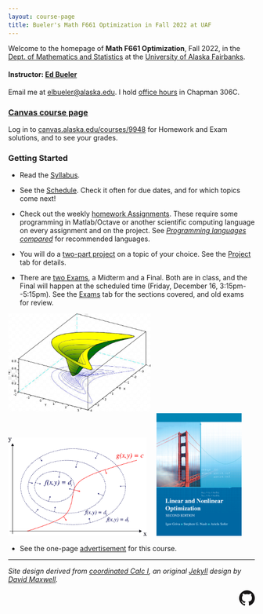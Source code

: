 ```yaml
---
layout: course-page
title: Bueler's Math F661 Optimization in Fall 2022 at UAF
---
```


Welcome to the homepage of **Math F661 Optimization**, Fall 2022, in the [Dept. of Mathematics and Statistics](http://www.uaf.edu/dms/) at the [University of Alaska Fairbanks](http://www.uaf.edu/).

#### Instructor:  [Ed Bueler](http://bueler.github.io/)

Email me at [elbueler@alaska.edu](mailto:elbueler@alaska.edu).  I hold [office hours](http://bueler.github.io/OffHrs.htm) in Chapman 306C.

### [Canvas course page](https://canvas.alaska.edu/courses/9948)

Log in to [canvas.alaska.edu/courses/9948](https://canvas.alaska.edu/courses/9948) for Homework and Exam solutions, and to see your grades.

### Getting Started

* Read the [Syllabus](assets/general/syllabus.pdf).

* See the [Schedule](assets/general/schedule.pdf).  Check it often for due dates, and for which topics come next!

* Check out the weekly [homework Assignments](homework.html).  These require some programming in Matlab/Octave or another scientific computing language on every assignment and on the project.  See [_Programming languages compared_](https://bueler.github.io/compareMOP.pdf) for recommended languages.

* You will do a [two-part project](projects.html) on a topic of your choice.  See the [Project](projects.html) tab for details.

* There are [two Exams](exams.html), a Midterm and a Final.  Both are in class, and the Final will happen at the scheduled time (Friday, December 16, 3:15pm--5:15pm).  See the [Exams](exams.html) tab for the sections covered, and old exams for review.

[<img src="assets/images/banana.png" height="200">](https://en.wikipedia.org/wiki/Mathematical_optimization "mathematical optimization") &nbsp; &nbsp; [<img src="assets/images/lagrange.png" height="200">](https://en.wikipedia.org/wiki/Lagrange_multiplier "lagrange multipliers visualization") &nbsp; &nbsp; [<img src="assets/images/cover.jpg" height="250">](https://my.siam.org/Store/Product/viewproduct/?ProductId=1008 "the textbook")

* See the one-page [advertisement](assets/general/advert.pdf) for this course.

---
_Site design derived from [coordinated Calc I](https://uaf-math251.github.io/), an original [Jekyll](https://jekyllrb.com/) design by [David Maxwell](https://damaxwell.github.io/)._

[<img src="assets/images/GitHub-Mark-32px.png" align="right">](https://github.com/bueler/opt "github repository for this site")
